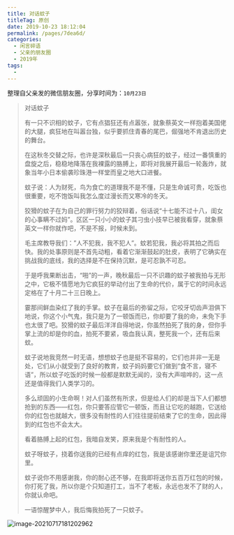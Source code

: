```yaml
---
title: 对话蚊子
titleTag: 原创
date: 2019-10-23 18:12:04
permalink: /pages/7dea6d/
categories:
  - 闲言碎语
  - 父亲的朋友圈
  - 2019年
tags:
  - 
---
```

整理自父亲发的微信朋友圈，分享时间为：`10月23日`



> 对话蚊子
>
> 有一只不识相的蚊子，它有点猖狂还有点嚣张，就象蔡英文一样抱着美国佬的大腿，疯狂地在叫嚣台独，似乎要抓住青春的尾巴，倔强地不肯退出历史的舞台。
> 
> 在这秋冬交替之际，也许是深秋最后一只丧心病狂的蚊子，经过一番慎重的盘旋之后，稳稳地降落在我裸露的胳膊上，即将对我展开最后一轮轰炸，就象当年小日本偷袭珍珠港一样堂而皇之地大口进餐。
> 
> 蚊子说：人为财死，鸟为食亡的道理我不是不懂，只是生命诚可贵，吃饭也很重要，吃不饱饭叫我怎么度过漫长而又寒冷的冬天。
> 
> 狡猾的蚊子在为自己的罪行努力的狡辩着，俗话说“十七能不过十八，闺女的心事瞒不过妈”。区区一只小小的蚊子其刁虫小技早已被我看穿，就象蔡英文一样你就作吧，不是不报，时候未到。
> 
>毛主席教导我们：”人不犯我，我不犯人”。蚊若犯我，我必将其拍之而后快。我的处事原则是不首先动粗，看着它渐渐鼓起的肚皮，表明了它确实在挑战我的底线，我的选择是不在保持沉默，是可忍孰不可忍。
> 
> 于是呼我果断出击，“啪”的一声，晚秋最后一只不识趣的蚊子被我拍与无形之中，它极不情愿地为它疯狂的举动付出了生命的代价，属于它的时间永远定格在了十月二十三日晚上。
> 
> 霎那间鲜血染红了我的手掌。蚊子在最后的弥留之际，它咬牙切齿声泪俱下地说，你这个小气鬼，我只是为了一顿饭而已，你却要了我的命，未免下手也太很了吧。狡猾的蚊子最后洋洋自得地说，你虽然拍死了我的身，但你手掌上流的却是你的血，拍死不要紧，吸血我认真，整死我一个，还有后来蚊。
> 
> 蚊子说地我竞然一时无语，想想蚊子也是挺不容易的，它们也并非一无是处，它们从小就受到了良好的教育，蚊子妈妈要它们做到“食不言，寝不语”，所以蚊子吃饭的时候一般都是默默无闻的，没有大声喧哗的，这一点还是值得我们人类学习的。
> 
> 多么顽固的小生命啊！对人们虽然有所求，但是给人们的却是当下人们都想抢到的东西——红包，你只要答应管它一顿饭，而且让它吃的越跑，它送给你的红包也就越大，很多没有耐性的人们往往提前结束了它的生命，因此得到的红包也不会太大。
> 
> 看着胳膊上起的红包，我暗自发笑，原来我是个有耐性的人。
> 
> 蚊子呀蚊子，挠着你送我的已经有点痒的红包，我是该感谢你里还是诅咒你里。
> 
> 蚊子说你不用感谢我，你的耐心还不够，在我即将送你五百万红包的时候，你打死了我，所以你是个只知道打工，当不了老板，永远也发不了财的人，你就认命吧。
> 
> 一语惊醒梦中人，我后悔我拍死了一只蚊子。

![image-20210717181202962](http://t.eryajf.net/imgs/2021/09/00ff133018e13c8c.jpg)

